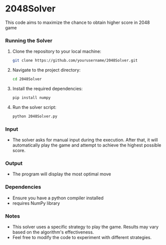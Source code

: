 # 2048Solver

This code aims to maximize the chance to obtain higher score in 2048 game

### Running the Solver
1. Clone the repository to your local machine:
    ```sh
    git clone https://github.com/yourusername/2048Solver.git
    ```
2. Navigate to the project directory:
    ```sh
    cd 2048Solver
    ```
3. Install the required dependencies:
    ```sh
    pip install numpy
    ```
4. Run the solver script:
    ```sh
    python 2048Solver.py
    ```

### Input
- The solver asks for manual input during the execution. After that, it will automatically play the game and attempt to achieve the highest possible score.

### Output
- The program will display the most optimal move

### Dependencies
- Ensure you have a python compiler installed
- requires NumPy library

### Notes
- This solver uses a specific strategy to play the game. Results may vary based on the algorithm's effectiveness.
- Feel free to modify the code to experiment with different strategies.